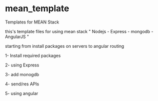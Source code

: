 # mean_template
Templates for MEAN Stack

this's template files for using mean stack " Nodejs - Express - mongodb - AngularJS "

starting from install packages on servers to angular routing

1- Install required packages 

2- using Express

3- add monogdb

4- send/res APIs

5- using angular
